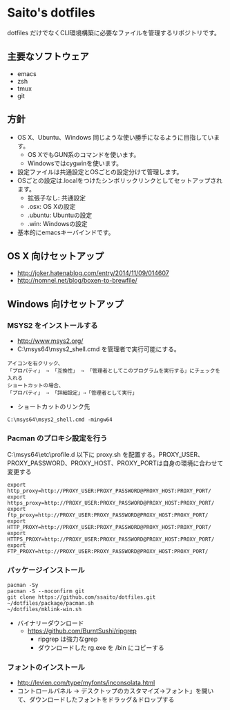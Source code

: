 ﻿# Saito's dotfiles 

dotfiles だけでなくCLI環境構築に必要なファイルを管理するリポジトリです。

## 主要なソフトウェア

* emacs
* zsh
* tmux
* git

## 方針

* OS X、Ubuntu、Windows 同じような使い勝手になるように目指しています。
  + OS XでもGUN系のコマンドを使います。
  + Windowsではcygwinを使います。
* 設定ファイルは共通設定とOSごとの設定分けて管理します。
* OSごとの設定は.localをつけたシンボリックリンクとしてセットアップされます。
  + 拡張子なし: 共通設定
  + .osx: OS Xの設定
  + .ubuntu: Ubuntuの設定
  + .win: Windowsの設定
* 基本的にemacsキーバインドです。

## OS X 向けセットアップ

* http://joker.hatenablog.com/entry/2014/11/09/014607
* http://nomnel.net/blog/boxen-to-brewfile/

## Windows 向けセットアップ

### MSYS2 をインストールする

* http://www.msys2.org/
* C:\msys64\msys2_shell.cmd を管理者で実行可能にする。

``` 
アイコンを右クリック、
「プロパティ」 → 「互換性」 → 「管理者としてこのプログラムを実行する」にチェックを入れる
ショートカットの場合、
「プロパティ」 → 「詳細設定」→「管理者として実行」
```

* ショートカットのリンク先

``` 
C:\msys64\msys2_shell.cmd -mingw64
```

### Pacman のプロキシ設定を行う

C:\msys64\etc\profile.d 以下に proxy.sh を配置する。PROXY_USER、PROXY_PASSWORD、PROXY_HOST、PROXY_PORTは自身の環境に合わせて変更する

``` shell
export http_proxy=http://PROXY_USER:PROXY_PASSWORD@PROXY_HOST:PROXY_PORT/
export https_proxy=http://PROXY_USER:PROXY_PASSWORD@PROXY_HOST:PROXY_PORT/
export ftp_proxy=http://PROXY_USER:PROXY_PASSWORD@PROXY_HOST:PROXY_PORT/
export HTTP_PROXY=http://PROXY_USER:PROXY_PASSWORD@PROXY_HOST:PROXY_PORT/
export HTTPS_PROXY=http://PROXY_USER:PROXY_PASSWORD@PROXY_HOST:PROXY_PORT/
export FTP_PROXY=http://PROXY_USER:PROXY_PASSWORD@PROXY_HOST:PROXY_PORT/
```

### パッケージインストール

``` shell
pacman -Sy
pacman -S --noconfirm git
git clone https://github.com/ssaito/dotfiles.git
~/dotfiles/package/pacman.sh
~/dotfiles/mklink-win.sh
```

* バイナリーダウンロード
  + https://github.com/BurntSushi/ripgrep
    - ripgrep は強力なgrep
    - ダウンロードした rg.exe を /bin にコピーする

### フォントのインストール

* http://levien.com/type/myfonts/inconsolata.html
* コントロールパネル -> デスクトップのカスタマイズ→フォント」を開いて、ダウンロードしたフォントをドラッグ＆ドロップする

